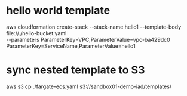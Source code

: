 
# hello world template
aws cloudformation create-stack --stack-name hello1 --template-body file://./hello-bucket.yaml  \
--parameters  ParameterKey=VPC,ParameterValue=vpc-ba429dc0 ParameterKey=ServiceName,ParameterValue=hello1 

# sync nested template to S3
aws s3 cp ./fargate-ecs.yaml s3://sandbox01-demo-iad/templates/


